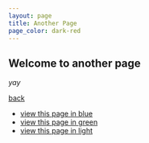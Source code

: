 ```yaml
---
layout: page
title: Another Page
page_color: dark-red
---
```


## Welcome to another page

_yay_

[back](./)

- [view this page in blue](another-page-in-dark-blue)
- [view this page in green](another-page-in-dark-green)
- [view this page in light](another-page-in-red)